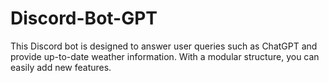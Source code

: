 # Discord-Bot-GPT
  This Discord bot is designed to answer user queries such as ChatGPT and provide up-to-date weather information. With a modular structure, you can easily add new features.
